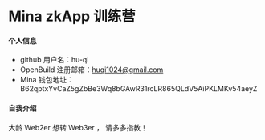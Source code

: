 # Mina zkApp 训练营


#### 个人信息

- github 用户名：hu-qi
- OpenBuild 注册邮箱：huqi1024@gmail.com
- Mina 钱包地址：B62qptxYvCaZ5gZbBe3Wq8bGAwR31rcLR865QLdV5AiPKLMKv54aeyZ

#### 自我介绍

大龄 Web2er 想转 Web3er ， 请多多指教！
